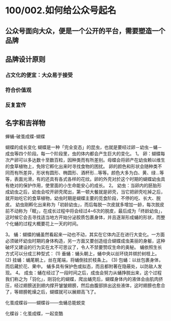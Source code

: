 # 100/002.如何给公众号起名

## 公众号面向大众，便是一个公开的平台，需要塑造一个品牌


## 品牌设计原则

### 占文化的便宜：大众易于接受

### 符合价值观


### 反复宣传

## 名字和吉祥物

蝉蛹-破茧成蝶-蝴蝶

蝴蝶的成长变化
蝴蝶是一种「完全变态」的昆虫，也就是要经过卵－幼虫－蛹－成虫等四个阶段。每一个阶段里，虫的体内都会产生巨大的变化。
1。 卵：蝴蝶每次产卵可以多达数十至数百粒，因种类而有所差别。母蝶会将卵产在幼虫赖以维生的食草植物上，免除它孵化出来时寻找食物的困扰。
  卵的颜色和形状会随种类不同而有所差异，形状有圆形、椭圆形、酒杯形…等等。颜色大多为白、黄、绿…等等，表面光滑，有的还具有各式各样的花纹。卵的外壳对於这个时期的蝴蝶幼虫具有绝对的保护作用，使里面的小生命能安心的成长。
2。 幼虫：当卵内的胚胎形成幼虫之后，幼虫会咬开卵壳爬出，第一顿大餐就是卵壳，当它把卵壳吃掉之后，就开始吃它的食草植物，幼虫时期是蝴蝶主要的觅食阶段，不停的吃、长大、脱皮。
  幼虫刚孵化出来称为「初龄幼虫」，而后每脱一次皮就多增加一龄，每次脱皮前不动称为「眠」，在成长过程中将会经过4~6次的脱皮，最后成为「终龄幼虫」，这时候它会去寻找适当地方开始分泌胶质包裹身体，并且逐渐形成蛹的形状，而整个化蛹的过程大概要花上一天的时间。
  

3。 蛹：蝴蝶的蛹虽然看起来一动也不动，其实在它体内正在进行大变化。一方面必须破坏幼虫时期的身体构造，另一方面又要创造组合蝴蝶成虫美丽的身躯，这种破坏又建设的行为实在太不可思议了，令人不禁要赞叹生命的奥秘。
  蛹依照生长方式可以分成三种型式：
(1) 垂蛹：蛹头朝上，蛹中央以丝环绕并绑於树枝上。
(2) 挂蛹：蛹尾朝上，丝在尾端，将蛹倒挂於枝条上。
(3) 包蛹：以丝包裹身体，而后藏於花、果中。
  蛹多具有保护色或拟态，而且都附著在隐蔽处，以防敌人发现。
4。 成虫：蛹在经过了一段时间之后，成虫会努力从蛹挣脱出来，这个过程我们称之为「羽化」，刚羽化的蝴蝶，爬出蛹壳后，蝴蝶身体内的液体会由肌肉挤压，经过翅膀送到翅内撑开皱皱翅膀，然后由腹部排出这些液体，这时翅膀也愈合了，等翅膀乾燥之后，蝴蝶就可以展翅高飞了。


化茧成蝶谷——蝴蝶谷——虫蛹总能蜕变

化蝶谷：化茧成蝶，一起变酷


